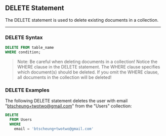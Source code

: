 ## DELETE Statement
The DELETE statement is used to delete existing documents in a collection.

--------------
### DELETE Syntax

```sql
DELETE FROM table_name
WHERE condition;
```

> Note: Be careful when deleting documents in a collection!
> Notice the WHERE clause in the DELETE statement.
> The WHERE clause specifies which document(s) should be deleted. If you omit the WHERE clause, all documents in the collection will be deleted!

### DELETE Examples
The following DELETE statement deletes the user with email "btscheung+twotwo@gmail.com" from the "Users" collection:

```sql
DELETE
  FROM Users
  WHERE 
    email = 'btscheung+twotwo@gmail.com'
```
